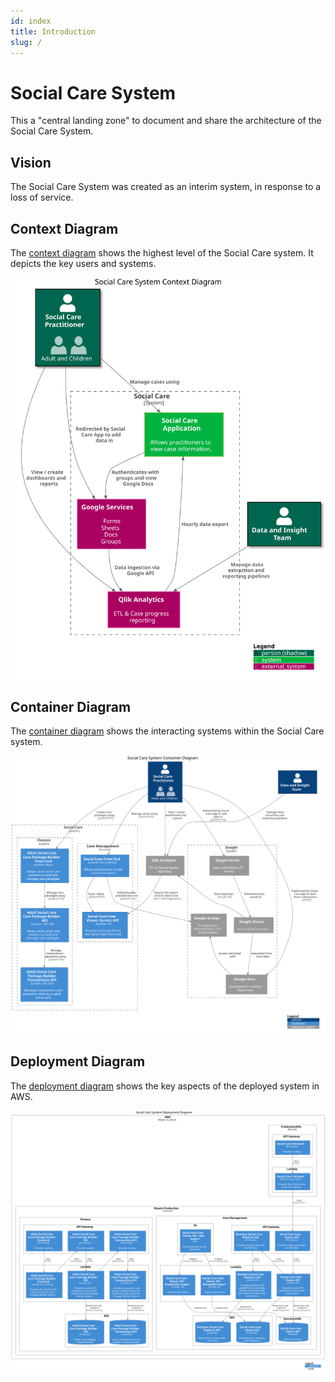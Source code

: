```yaml
---
id: index
title: Introduction
slug: /
---
```


# Social Care System

This a "central landing zone" to document and share the architecture of the Social Care System.

## Vision

The Social Care System was created as an interim system, in response to a loss of service.

## Context Diagram

The [context diagram](https://c4model.com/#SystemContextDiagram) shows the highest level of the Social Care system. It depicts the key users and systems.

![System Context Diagram](/img/diagrams/system-context.svg)

## Container Diagram

The [container diagram](https://c4model.com/#ContainerDiagram) shows the interacting systems within the Social Care system.

![System container Diagram](/img/diagrams/system-container.svg)

## Deployment Diagram

The [deployment diagram](https://c4model.com/#ContainerDiagram) shows the key aspects of the deployed system in AWS.

![Deployment Diagram](/img/diagrams/deployment.svg)
